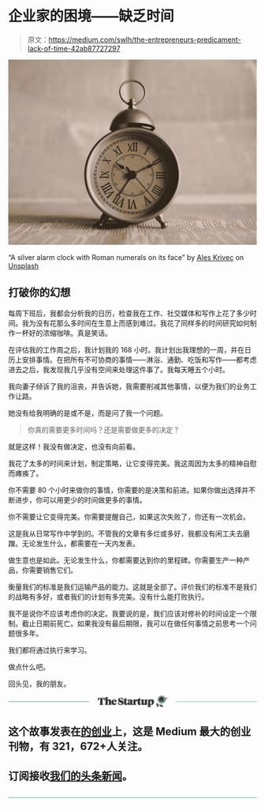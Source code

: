 # 企业家的困境——缺乏时间

> 原文：<https://medium.com/swlh/the-entrepreneurs-predicament-lack-of-time-42ab87727297>

![](img/dfadb4c61c783c0e864277fa8cbeb043.png)

“A silver alarm clock with Roman numerals on its face” by [Ales Krivec](https://unsplash.com/@aleskrivec?utm_source=medium&utm_medium=referral) on [Unsplash](https://unsplash.com?utm_source=medium&utm_medium=referral)

## 打破你的幻想

每周下班后，我都会分析我的日历，检查我在工作、社交媒体和写作上花了多少时间。我为没有花那么多时间在生意上而感到难过。我花了同样多的时间研究如何制作一杯好的浓缩咖啡。真是笑话。

在评估我的工作周之后，我计划我的 168 小时。我计划出我理想的一周，并在日历上安排事情。在把所有不可协商的事情——淋浴、通勤、吃饭和写作——都考虑进去之后，我发现我几乎没有空间来处理这件事了。我每天睡五个小时。

我向妻子倾诉了我的沮丧，并告诉她，我需要削减其他事情，以便为我们的业务工作让路。

她没有给我明确的是或不是，而是问了我一个问题。

> 你真的需要更多时间吗？还是需要做更多的决定？

就是这样！我没有做决定，也没有向前看。

我花了太多的时间来计划，制定策略，让它变得完美。我这周因为太多的精神自慰而瘫痪了。

你不需要 80 个小时来做你的事情，你需要的是决策和前进。如果你做出选择并不断进步，你可以用更少的时间做更多的事情。

你不需要让它变得完美。你需要提醒自己，如果这次失败了，你还有一次机会。

这是我从日常写作中学到的。不管我的文章有多烂或多好，我都没有闲工夫去磨蹭。无论发生什么，都需要在一天内发表。

做生意也是如此。无论发生什么，你都需要达到你的里程碑。你需要生产一种产品，你需要销售它们。

衡量我们的标准是我们运输产品的能力。这就是全部了。评价我们的标准不是我们的战略有多好，或者我们的计划有多完美。没有什么能打败执行。

我不是说你不应该考虑你的决定。我要说的是，我们应该对修补的时间设定一个限制。截止日期前死亡。如果我没有最后期限，我可以在做任何事情之前思考一个问题很多年。

我们都将通过执行来学习。

做点什么吧。

回头见，我的朋友。

[![](img/308a8d84fb9b2fab43d66c117fcc4bb4.png)](https://medium.com/swlh)

## 这个故事发表在[的创业](https://medium.com/swlh)上，这是 Medium 最大的创业刊物，有 321，672+人关注。

## 订阅接收[我们的头条新闻](http://growthsupply.com/the-startup-newsletter/)。

[![](img/b0164736ea17a63403e660de5dedf91a.png)](https://medium.com/swlh)